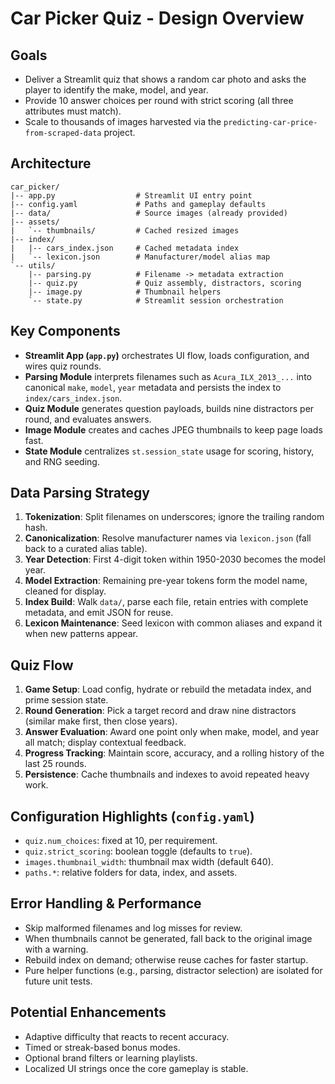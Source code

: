# Car Picker Quiz - Design Overview

## Goals
- Deliver a Streamlit quiz that shows a random car photo and asks the player to identify the make, model, and year.
- Provide 10 answer choices per round with strict scoring (all three attributes must match).
- Scale to thousands of images harvested via the `predicting-car-price-from-scraped-data` project.

## Architecture
```
car_picker/
|-- app.py                  # Streamlit UI entry point
|-- config.yaml             # Paths and gameplay defaults
|-- data/                   # Source images (already provided)
|-- assets/
|   `-- thumbnails/         # Cached resized images
|-- index/
|   |-- cars_index.json     # Cached metadata index
|   `-- lexicon.json        # Manufacturer/model alias map
`-- utils/
    |-- parsing.py          # Filename -> metadata extraction
    |-- quiz.py             # Quiz assembly, distractors, scoring
    |-- image.py            # Thumbnail helpers
    `-- state.py            # Streamlit session orchestration
```

## Key Components
- **Streamlit App (`app.py`)** orchestrates UI flow, loads configuration, and wires quiz rounds.
- **Parsing Module** interprets filenames such as `Acura_ILX_2013_...` into canonical `make`, `model`, `year` metadata and persists the index to `index/cars_index.json`.
- **Quiz Module** generates question payloads, builds nine distractors per round, and evaluates answers.
- **Image Module** creates and caches JPEG thumbnails to keep page loads fast.
- **State Module** centralizes `st.session_state` usage for scoring, history, and RNG seeding.

## Data Parsing Strategy
1. **Tokenization**: Split filenames on underscores; ignore the trailing random hash.
2. **Canonicalization**: Resolve manufacturer names via `lexicon.json` (fall back to a curated alias table).
3. **Year Detection**: First 4-digit token within 1950-2030 becomes the model year.
4. **Model Extraction**: Remaining pre-year tokens form the model name, cleaned for display.
5. **Index Build**: Walk `data/`, parse each file, retain entries with complete metadata, and emit JSON for reuse.
6. **Lexicon Maintenance**: Seed lexicon with common aliases and expand it when new patterns appear.

## Quiz Flow
1. **Game Setup**: Load config, hydrate or rebuild the metadata index, and prime session state.
2. **Round Generation**: Pick a target record and draw nine distractors (similar make first, then close years).
3. **Answer Evaluation**: Award one point only when make, model, and year all match; display contextual feedback.
4. **Progress Tracking**: Maintain score, accuracy, and a rolling history of the last 25 rounds.
5. **Persistence**: Cache thumbnails and indexes to avoid repeated heavy work.

## Configuration Highlights (`config.yaml`)
- `quiz.num_choices`: fixed at 10, per requirement.
- `quiz.strict_scoring`: boolean toggle (defaults to `true`).
- `images.thumbnail_width`: thumbnail max width (default 640).
- `paths.*`: relative folders for data, index, and assets.

## Error Handling & Performance
- Skip malformed filenames and log misses for review.
- When thumbnails cannot be generated, fall back to the original image with a warning.
- Rebuild index on demand; otherwise reuse caches for faster startup.
- Pure helper functions (e.g., parsing, distractor selection) are isolated for future unit tests.

## Potential Enhancements
- Adaptive difficulty that reacts to recent accuracy.
- Timed or streak-based bonus modes.
- Optional brand filters or learning playlists.
- Localized UI strings once the core gameplay is stable.
